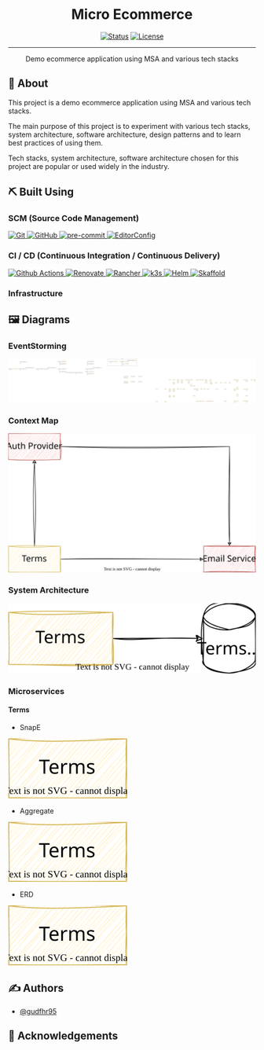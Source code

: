 <h1 align="center">Micro Ecommerce</h1>

<div align="center">

[![Status](https://img.shields.io/badge/status-active-success.svg)]()
[![License](https://img.shields.io/badge/license-MIT-blue.svg)](/LICENSE)

</div>

---

<p align="center">
    Demo ecommerce application using MSA and various tech stacks
</p>

## 🧐 About <a name = "about"></a>

This project is a demo ecommerce application using MSA and various tech stacks.

The main purpose of this project is to experiment with various tech stacks, system architecture, software architecture, design patterns and to learn best practices of using them.

Tech stacks, system architecture, software architecture chosen for this project are popular or used widely in the industry.

## ⛏️ Built Using <a name = "built_using"></a>

### SCM (Source Code Management)

<a href="https://git-scm.com">
    <img src="https://img.shields.io/badge/Git-F05032?logo=Git&logoColor=white" alt="Git" />
</a>
<a href="https://github.com">
    <img src="https://img.shields.io/badge/GitHub-181717?logo=GitHub&logoColor=white" alt="GitHub" />
</a>
<a href="https://pre-commit.com">
    <img src="https://img.shields.io/badge/pre--commit-FAB040?logo=pre-commit&logoColor=white" alt="pre-commit" />
</a>

<a href="https://editorconfig.org">
    <img src="https://img.shields.io/badge/EditorConfig-FEFEFE?logo=EditorConfig&logoColor=black" alt="EditorConfig" />
</a>

### CI / CD (Continuous Integration / Continuous Delivery)

<a href="https://github.com/features/actions">
    <img src="https://img.shields.io/badge/Github Actions-2088FF?logo=Github Actions&logoColor=white" alt="Github Actions" />
</a>
<a href="https://www.mend.io/renovate">
    <img src="https://img.shields.io/badge/Renovate-1A1F6C?logo=RenovateBot&logoColor=white" alt="Renovate" />
</a>
<a href="https://www.rancher.com">
    <img src="https://img.shields.io/badge/Rancher-0075A8?logo=Rancher&logoColor=white" alt="Rancher" />
</a>
<a href="https://k3s.io">
    <img src="https://img.shields.io/badge/k3s-FFC61C?logo=k3s&logoColor=white" alt="k3s" />
</a>
<a href="https://helm.sh">
    <img src="https://img.shields.io/badge/Helm-0F1689?logo=helm&logoColor=white" alt="Helm" />
</a>
<a href="https://skaffold.dev">
    <img src="https://img.shields.io/badge/Skaffold-2088FF" alt="Skaffold" />
</a>

### Infrastructure

## 🖼️ Diagrams

### EventStorming

<img src="./diagrams/eventstorming.svg" alt="EventStorming"/>

### Context Map

<img src="./diagrams/contextmap.svg" alt="Context Map"/>

### System Architecture

<img src="./diagrams/system.svg" alt="System Architecture"/>

### Microservices

#### Terms

- SnapE

<img src="./diagrams/terms/snape.svg" alt="Terms SnapE"/>

- Aggregate

<img src="./diagrams/terms/aggregate.svg" alt="Terms Aggregate"/>

- ERD

<img src="./diagrams/terms/erd.svg" alt="Terms ERD"/>

## ✍️ Authors <a name = "authors"></a>

- [@gudfhr95](https://github.com/gudfhr95)

## 🎉 Acknowledgements
